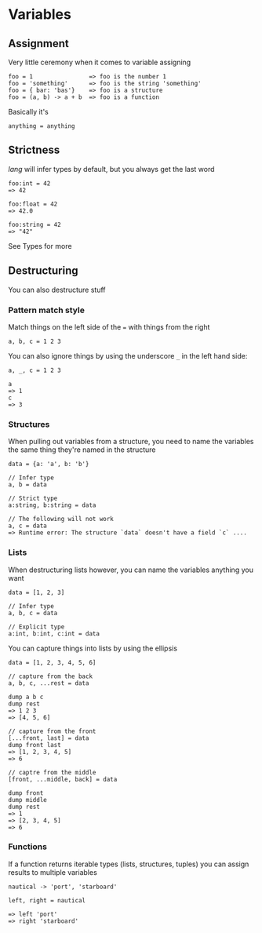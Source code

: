 # Variables

## Assignment

Very little ceremony when it comes to variable assigning

```
foo = 1                => foo is the number 1
foo = 'something'      => foo is the string 'something'
foo = { bar: 'bas'}    => foo is a structure
foo = (a, b) -> a + b  => foo is a function
```

Basically it's 

```
anything = anything
```

## Strictness

_lang_ will infer types by default, but you always get the last word

```
foo:int = 42
=> 42

foo:float = 42
=> 42.0

foo:string = 42
=> "42"
```

See <a>Types</a> for more

## Destructuring

You can also destructure stuff

### Pattern match style

Match things on the left side of the `=` with things from the right

```
a, b, c = 1 2 3
```

You can also ignore things by using the underscore `_` in the left
hand side:

```
a, _, c = 1 2 3

a
=> 1
c
=> 3
```

### Structures

When pulling out variables from a structure, you need to name the variables the
same thing they're named in the structure

```
data = {a: 'a', b: 'b'}

// Infer type
a, b = data

// Strict type
a:string, b:string = data

// The following will not work
a, c = data
=> Runtime error: The structure `data` doesn't have a field `c` ....

```

### Lists

When destructuring lists however, you can name the variables anything you want

```
data = [1, 2, 3]

// Infer type
a, b, c = data

// Explicit type
a:int, b:int, c:int = data
```

You can capture things into lists by using the ellipsis

```
data = [1, 2, 3, 4, 5, 6]

// capture from the back
a, b, c, ...rest = data

dump a b c
dump rest
=> 1 2 3
=> [4, 5, 6]

// capture from the front
[...front, last] = data
dump front last
=> [1, 2, 3, 4, 5]
=> 6

// captre from the middle
[front, ...middle, back] = data

dump front
dump middle
dump rest
=> 1
=> [2, 3, 4, 5]
=> 6
```

### Functions

If a function returns iterable types (lists, structures, tuples) you can assign
results to multiple variables

```
nautical -> 'port', 'starboard'

left, right = nautical

=> left 'port'
=> right 'starboard'
```
